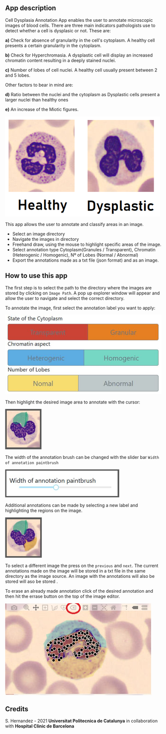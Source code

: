 

## App description

Cell Dysplasia Annotation App enables the user to annotate microscopic images of blood cells. 
There are three main indicators pathologists use to detect whether a cell is dysplasic or not. These are:

**a)** Check for absence of granularity in the cell's cytoplasm. A healthy cell presents a certain granularity in the cytoplasm.

**b)** Check for Hyperchromasia. A dysplastic cell will display an increased chromatin content resulting in a deeply stained nuclei. 

**c)** Number of lobes of cell nuclei. A healthy cell usually present between 2 and 5 lobes.

Other factors to bear in mind are:

**d)** Ratio between the nuclei and the cytoplasm as Dysplastic cells present a larger nuclei than healthy ones

**e)** An increase of the Miotic figures.

![Healthy cell vs Dysplastic cell](/assets/images/healthy_vs_displastic.jpg)

This app allows the user to annotate and classify areas in an image. 
- Select an image directory
- Navigate the images in directory 
- Freehand draw, using the mouse to highlight specific areas of the image.
- Select annotation type Cytoplasm(Granules / Transparent), Chromatin (Heterogenic / Homogenic), Nº of Lobes (Normal / Abnormal)
- Export the annotations made as a txt file (json format) and as an image.

## How to use this app
The first step is to select the path to the directory where the images are stored by clicking on `Image Path`. A pop up explorer window will appear and allow the user to navigate and select the correct directory.

To annotate the image, first select the annotation label you want to apply: 

![Screenshot of label selector](/assets/images/select_label.jpg)

Then highlight the desired image area to annotate with the cursor:

![Screenshot of annotation](/assets/images/draw_annotation.jpg)

The width of the annotation brush can be changed with the slider bar `Width of annotation paintbrush` 

![Screenshot of width_paintbrush](/assets/images/width_paintbrush.jpg)

Additional annotations can be made by selecting a new label and highlighting the regions on the image.

![Screenshot of_additional_annotation](/assets/images/additional_annotation.jpg)

To select a different image the press on the `previous` and `next`. The current annotations made on the image will be stored in a txt file in the same directory as the image source. An image with the annotations will also be stored will aso be stored .

To erase an already made annotation click of the desired annotation and then hit the errase button on the top of the image editor.

![Erase_annotation](/assets/images/errase_annotation.jpg)



## Credits
S. Hernandez - 2021 **Universitat Politecnica de Catalunya** in collaboration with **Hospital Clinic de Barcelona**
